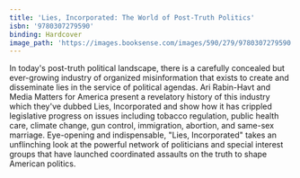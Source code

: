 ```yaml
---
title: 'Lies, Incorporated: The World of Post-Truth Politics'
isbn: '9780307279590'
binding: Hardcover
image_path: 'https://images.booksense.com/images/590/279/9780307279590.jpg'
---
```



In today's post-truth political landscape, there is a carefully concealed but ever-growing industry of organized misinformation that exists to create and disseminate lies in the service of political agendas. Ari Rabin-Havt and Media Matters for America present a revelatory history of this industry which they've dubbed Lies, Incorporated and show how it has crippled legislative progress on issues including tobacco regulation, public health care, climate change, gun control, immigration, abortion, and same-sex marriage. Eye-opening and indispensable, "Lies, Incorporated" takes an unflinching look at the powerful network of politicians and special interest groups that have launched coordinated assaults on the truth to shape American politics.